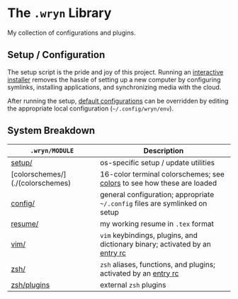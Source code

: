 # The `.wryn` Library
My collection of configurations and plugins.

## Setup / Configuration
The setup script is the pride and joy of this project.
Running an [interactive installer](./setup/linux) removes the hassle of setting up a new computer by configuring symlinks, installing applications, and synchronizing media with the cloud.

After running the setup, [default configurations](./env) can be overridden by editing the appropriate local configuration (`~/.config/wryn/env`).

## System Breakdown
`.wryn/MODULE`                   | Description
-------------------------------- | --------------------------------------
[setup/](./setup)                | os-specific setup / update utilities
[colorschemes/](./(colorschemes) | 16-color terminal colorschemes; see [colors](./zsh/colors) to see how these are loaded
[config/](./config)              | general configuration; appropriate `~/.config` files are symlinked on setup
[resume/](./resume)              | my working resume in `.tex` format
[vim/](./vim)                    | `vim` keybindings, plugins, and dictionary binary; activated by an [entry rc](./vim/rc.vim)
[zsh/](./zsh)                    | `zsh` aliases, functions, and plugins; activated by an [entry rc](./zsh/rc)
[zsh/plugins](./zsh/plugins)     | external `zsh` plugins
